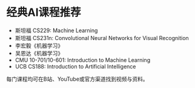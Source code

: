 # 经典AI课程推荐

- 斯坦福 CS229: Machine Learning
- 斯坦福 CS231n: Convolutional Neural Networks for Visual Recognition
- 李宏毅《机器学习》
- 吴恩达《机器学习》
- CMU 10-701/10-601: Introduction to Machine Learning
- UCB CS188: Introduction to Artificial Intelligence

每门课程均可在B站、YouTube或官方渠道找到视频与资料。
